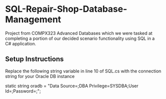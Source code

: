 # SQL-Repair-Shop-Database-Management
 Project from COMPX323 Advanced Databases which we were tasked at completing a portion of our decided scenario functionality using SQL in a C# application.

## Setup Instructions
Replace the following string variable in line 10 of SQL.cs with the connection string for your Oracle DB instance

static string oradb = "Data Source=<DATASOURCE>;DBA Privilege=SYSDBA;User Id=<USERID>;Password=<PASSWORD>;";
